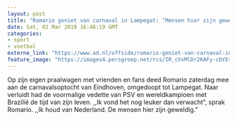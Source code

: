 ```yaml
---
layout: post
title: "Romario geniet van carnaval in Lampegat: ‘Mensen hier zijn geweldig’"
date: Sat, 02 Mar 2019 16:48:19 GMT
categories: 
- sport 
- voetbal 
externe_link: "https://www.ad.nl/offside/romario-geniet-van-carnaval-in-lampegat-mensen-hier-zijn-geweldig~a4ca3cd3/"
feature_image: "https://images4.persgroep.net/rcs/IR_cVvMlDr2KAFy-cbYEsJLBWj4/diocontent/142782488/_fitwidth/400/?appId=21791a8992982cd8da851550a453bd7f&quality=0.7"
---
```


Op zijn eigen praalwagen met vrienden en fans deed Romario zaterdag mee aan de carnavalsoptocht van Eindhoven, omgedoopt tot Lampegat. Naar verluidt had de voormalige vedette van PSV en wereldkampioen met Brazilië de tijd van zijn leven. ,,Ik vond het nog leuker dan verwacht”, sprak Romario. ,,Ik houd van Nederland. De mensen hier zijn geweldig.”
